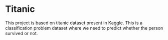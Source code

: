 # Titanic
This project is based on titanic dataset present in Kaggle.
This is a classification problem dataset where we need to predict whether the person survived or not.
